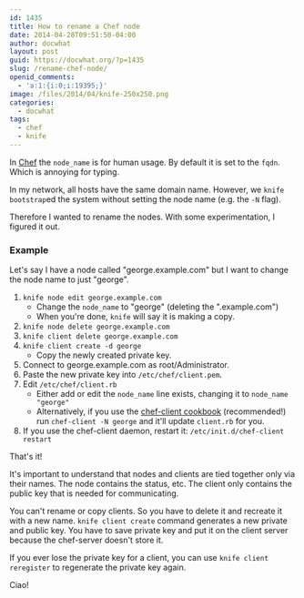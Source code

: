 ```yaml
---
id: 1435
title: How to rename a Chef node
date: 2014-04-28T09:51:50-04:00
author: docwhat
layout: post
guid: https://docwhat.org/?p=1435
slug: /rename-chef-node/
openid_comments:
  - 'a:1:{i:0;i:19395;}'
image: /files/2014/04/knife-250x250.png
categories:
  - docwhat
tags:
  - chef
  - knife
---
```

In [Chef](http://getchef.com) the `node_name` is for human usage.  By default it is set to the `fqdn`.  Which is annoying for typing.

In my network, all hosts have the same domain name. However, we `knife bootstrap`ed the system without setting the node name (e.g. the `-N` flag).

Therefore I wanted to rename the nodes. With some experimentation, I figured it out.

### Example

Let's say I have a node called "george.example.com" but I want to change the node name to just "george".

1. `knife node edit george.example.com`
    * Change the `node_name` to "george" (deleting the ".example.com")
    * When you're done, `knife` will say it is making a copy.
2. `knife node delete george.example.com`
3. `knife client delete george.example.com`
4. `knife client create -d george`
    * Copy the newly created private key.
5. Connect to george.example.com as root/Administrator.
6. Paste the new private key into `/etc/chef/client.pem`.
7. Edit `/etc/chef/client.rb`
    * Either add or edit the `node_name` line exists, changing it to `node_name "george"`
    * Alternatively, if you use the [chef-client cookbook](https://github.com/opscode-cookbooks/chef-client) (recommended!) run `chef-client -N george` and it'll update `client.rb` for you.
8. If you use the chef-client daemon, restart it: `/etc/init.d/chef-client restart`

That's it!

It's important to understand that nodes and clients are tied together only via their names.  The node contains the status, etc.  The client only contains the public key that is needed for communicating.

You can't rename or copy clients.  So you have to delete it and recreate it with a new name.  `knife client create` command generates a new private and public key.  You have to save private key and put it on the client server because the chef-server doesn't store it.

If you ever lose the private key for a client, you can use `knife client reregister` to regenerate the private key again.

Ciao!
